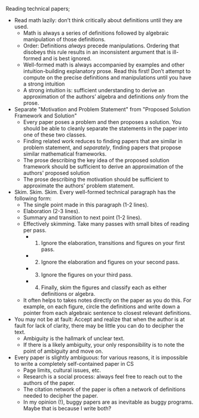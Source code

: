 Reading technical papers;

- Read math lazily: don’t think critically about definitions until they are used.
    - Math is always a series of definitions followed by algebraic manipulation of those definitions.
    - Order: Definitions _always_ precede manipulations. Ordering that disobeys this rule results in an inconsistent argument that is ill-formed and is best ignored.
    - Well-formed math is always accompanied by examples and other intuition-building explanatory prose. Read this first! Don’t attempt to compute on the precise definitions and manipulations until you have a strong intuition
    - A strong intuition is: sufficient understanding to derive an approximation of the authors’ algebra and definitions _only_ from the prose.
- Separate "Motivation and Problem Statement" from "Proposed Solution Framework and Solution"
    - Every paper poses a problem and then proposes a solution. You should be able to cleanly separate the statements in the paper into one of these two classes.
    - Finding related work reduces to finding papers that are similar in problem statement, and _separately_, finding papers that propose similar mathematical frameworks.
    - The prose describing the key idea of the proposed solution framework should be sufficient to derive an approximation of the authors' proposed solution
    - The prose describing the motivation should be sufficient to approximate the authors' problem statement.
- Skim. Skim. Skim. Every well-formed technical paragraph has the following form:
    - The single point made in this paragraph (1-2 lines).
    - Elaboration (2-3 lines).
    - Summary and transition to next point (1-2 lines).
    - Effectively skimming. Take many passes with small bites of reading per pass.
        - 1. Ignore the elaboration, transitions and figures on your first pass.
        - 2. Ignore the elaboration and figures on your second pass.
        - 3. Ignore the figures on your third pass.
        - 4. Finally, skim the figures and classify each as either definitions or algebra.
    - It often helps to takes notes directly on the paper as you do this. For example, on each figure, circle the definitions and write down a pointer from each algebraic sentence to closest relevant definitions.
- You may not be at fault: Accept and realize that when the author is at fault for lack of clarity, there may be little you can do to decipher the text.
    - Ambiguity is the hallmark of unclear text.
    - If there is a likely ambiguity, your only responsibility is to note the point of ambiguity and move on.
- Every paper is slightly ambiguous: for various reasons, it is impossible to write a completely self-contained paper in CS
    - Page limits, cultural issues, etc.
    - Research is a social process: always feel free to reach out to the authors of the paper.
    - The citation network of the paper is often a network of definitions needed to decipher the paper.
    - In my opinion (!), buggy papers are as inevitable as buggy programs. Maybe that is because I write both?

